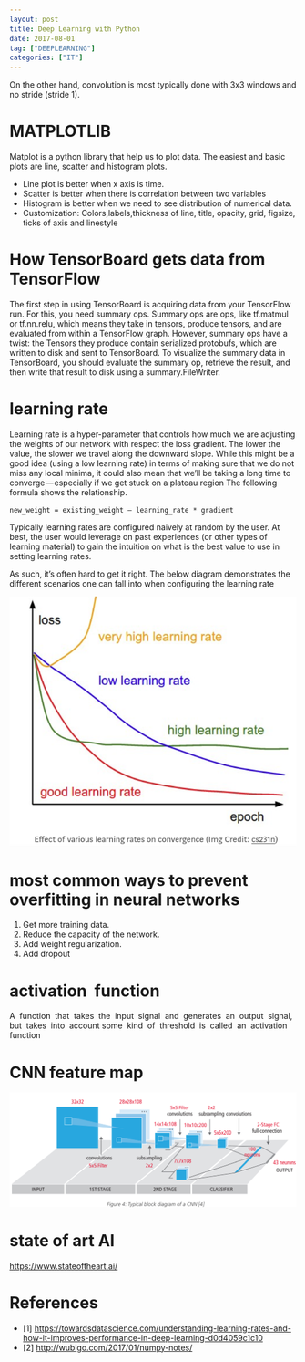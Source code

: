 ```yaml
---
layout: post
title: Deep Learning with Python
date: 2017-08-01
tag: ["DEEPLEARNING"]
categories: ["IT"]
---
```



On the other hand, convolution is most typically done with 3x3 windows and no stride (stride 1).

# MATPLOTLIB
Matplot is a python library that help us to plot data. The easiest and basic plots are line, scatter and histogram plots.

 * Line plot is better when x axis is time.
 * Scatter is better when there is correlation between two variables
 * Histogram is better when we need to see distribution of numerical data.
 * Customization: Colors,labels,thickness of line, title, opacity, grid, figsize, ticks of axis and linestyle



# How TensorBoard gets data from TensorFlow
The first step in using TensorBoard is acquiring data from your TensorFlow run. For this, you need summary ops. Summary ops are ops, like tf.matmul or tf.nn.relu, which means they take in tensors, produce tensors, and are evaluated from within a TensorFlow graph. However, summary ops have a twist: the Tensors they produce contain serialized protobufs, which are written to disk and sent to TensorBoard. To visualize the summary data in TensorBoard, you should evaluate the summary op, retrieve the result, and then write that result to disk using a summary.FileWriter.

# learning rate
Learning rate is a hyper-parameter that controls how much we are adjusting the weights of our network with respect the loss gradient. The lower the value, the slower we travel along the downward slope. While this might be a good idea (using a low learning rate) in terms of making sure that we do not miss any local minima, it could also mean that we’ll be taking a long time to converge — especially if we get stuck on a plateau region
The following formula shows the relationship.
```
new_weight = existing_weight — learning_rate * gradient
```

Typically learning rates are configured naively at random by the user. At best, the user would leverage on past experiences (or other types of learning material) to gain the intuition on what is the best value to use in setting learning rates.

As such, it’s often hard to get it right. The below diagram demonstrates the different scenarios one can fall into when configuring the learning rate

![learning rate](/img/post/learning_rate.png)


# most common ways to prevent overfitting in neural networks

1. Get more training data.
2. Reduce the capacity of the network.
3. Add weight regularization.
4. Add dropout

# activation  function
A  function  that  takes  the  input  signal  and  generates  an  output  signal,  but  takes  into  account some  kind  of  threshold  is  called  an  activation  function

# CNN feature map

![feature map](/img/post/Typical_block_diagram_CNN.png)

# state of art AI
https://www.stateoftheart.ai/


# References
 * [1] https://towardsdatascience.com/understanding-learning-rates-and-how-it-improves-performance-in-deep-learning-d0d4059c1c10
 * [2] http://wubigo.com/2017/01/numpy-notes/
